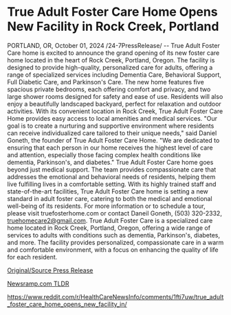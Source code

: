 # True Adult Foster Care Home Opens New Facility in Rock Creek, Portland

PORTLAND, OR, October 01, 2024 /24-7PressRelease/ -- True Adult Foster Care home is excited to announce the grand opening of its new foster care home located in the heart of Rock Creek, Portland, Oregon. The facility is designed to provide high-quality, personalized care for adults, offering a range of specialized services including Dementia Care, Behavioral Support, Full Diabetic Care, and Parkinson's Care.  The new home features five spacious private bedrooms, each offering comfort and privacy, and two large shower rooms designed for safety and ease of use. Residents will also enjoy a beautifully landscaped backyard, perfect for relaxation and outdoor activities. With its convenient location in Rock Creek, True Adult Foster Care Home provides easy access to local amenities and medical services.  "Our goal is to create a nurturing and supportive environment where residents can receive individualized care tailored to their unique needs," said Daniel Goneth, the founder of True Adult Foster Care Home. "We are dedicated to ensuring that each person in our home receives the highest level of care and attention, especially those facing complex health conditions like dementia, Parkinson's, and diabetes."  True Adult Foster Care home goes beyond just medical support. The team provides compassionate care that addresses the emotional and behavioral needs of residents, helping them live fulfilling lives in a comfortable setting.  With its highly trained staff and state-of-the-art facilities, True Adult Foster Care home is setting a new standard in adult foster care, catering to both the medical and emotional well-being of its residents.  For more information or to schedule a tour, please visit truefosterhome.com or contact Daneil Goneth, (503) 320-2332, truehomecare2@gmail.com.  True Adult Foster Care is a specialized care home located in Rock Creek, Portland, Oregon, offering a wide range of services to adults with conditions such as dementia, Parkinson's, diabetes, and more. The facility provides personalized, compassionate care in a warm and comfortable environment, with a focus on enhancing the quality of life for each resident. 

[Original/Source Press Release](https://www.24-7pressrelease.com/press-release/514840/true-adult-foster-care-home-opens-new-facility-in-rock-creek-portland)
                    

[Newsramp.com TLDR](None) 

https://www.reddit.com/r/HealthCareNewsInfo/comments/1fti7uw/true_adult_foster_care_home_opens_new_facility_in/
